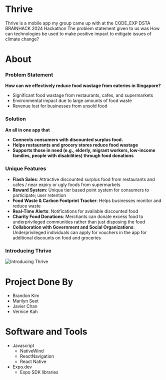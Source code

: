 # Thrive
Thrive is a mobile app my group came up with at the CODE_EXP DSTA BRAINHACK 2024 Hackathon 
The problem statement given to us was How can technologies be used to make positive impact to mitigate issues of climate change?

# About
### Problem Statement

**How can we effectively reduce food wastage from eateries in Singapore?**

- Significant food wastage from restaurants, cafes, and supermarkets
- Environmental impact due to large amounts of food waste
- Revenue lost for businesses from unsold food

### Solution

**An all in one app that**
- **Connects consumers with discounted surplus food.**
- **Helps restaurants and grocery stores reduce food wastage**
- **Supports those in need (e.g., elderly, migrant workers, low-income families, people with disabilities) through food donations**

### Unique Features

- **Flash Sales**: Attractive discounted surplus food from restaurants and cafes / near expiry or ugly foods from supermarkets
- **Reward System**: Unique tier based point system for consumers to participate; user retention
- **Food Waste & Carbon Footprint Tracker**: Helps businesses monitor and reduce waste
- **Real-Time Alerts**: Notifications for available discounted food
- **Charity Food Donations**: Merchants can donate excess food to underprivileged communities rather than just disposing the food
- **Collaboration with Government and Social Organizations**: Underprivileged individuals can apply for vouchers in the app for additional discounts on food and groceries
  
### Introducing Thrive
![Introducing Thrive](https://github.com/brandonkimchi/Thrive/assets/168676986/2bc32b34-2832-4065-8b35-e536f0cfd1e1)

# Project Done By
- Brandon Kim
- Marilyn Seet
- Javier Chan
- Vernice Kah

# Software and Tools
- Javascript
    - NativeWind
    - ReactNavigation
    - React Native
- Expo.dev
    - Expo SDK libraries
  

  
















